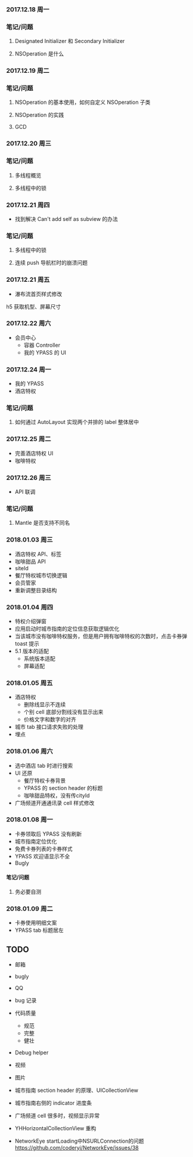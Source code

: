 

### 2017.12.18 周一

### 笔记/问题

1. Designated Initializer 和 Secondary Initializer

2. NSOperation 是什么

### 2017.12.19 周二

### 笔记/问题
1. NSOperation 的基本使用，如何自定义 NSOperation 子类

2. NSOperation 的实践

3. GCD

### 2017.12.20 周三

### 笔记/问题
1. 多线程概览

2. 多线程中的锁


### 2017.12.21 周四

- 找到解决 Can't add self as subview 的办法


### 笔记/问题
1. 多线程中的锁

2. 连续 push 导航栏时的崩溃问题

### 2017.12.21 周五

- 瀑布流首页样式修改

h5 获取机型、屏幕尺寸


### 2017.12.22 周六
- 会员中心
  - 容器 Controller
  - 我的 YPASS 的 UI

### 2017.12.24 周一

- 我的 YPASS
- 酒店特权

### 笔记/问题
 1. 如何通过 AutoLayout 实现两个并排的 label 整体居中

### 2017.12.25 周二
- 完善酒店特权 UI
- 咖啡特权

### 2017.12.26 周三
- API 联调

### 笔记/问题
1. Mantle 是否支持不同名

### 2018.01.03 周三

- 酒店特权 API、标签
- 咖啡甜品 API
- siteId
- 餐厅特权城市切换逻辑
- 会员管家
- 重新调整目录结构


### 2018.01.04 周四
- 特权介绍弹窗
- 应用启动时城市指南的定位信息获取逻辑优化
- 当该城市没有咖啡特权服务，但是用户拥有咖啡特权的次数时，点击卡券弹 toast 提示
- 5.1 版本的适配
  - 系统版本适配
  - 屏幕适配

### 2018.01.05 周五
- 酒店特权
  - 删除线显示不连续
  - 个别 cell 底部分割线没有显示出来
  - 价格文字和数字的对齐
- 城市 tab 接口请求失败的处理
- 埋点

### 2018.01.06 周六

- 选中酒店 tab 时进行搜索
- UI 还原
  - 餐厅特权卡券背景
  - YPASS 的 section header 的标题
  - 咖啡甜品特权，没有传cityId
- 广场频道开通通讯录 cell 样式修改


### 2018.01.08 周一
- 卡券领取后 YPASS 没有刷新
- 城市指南定位优化
- 免费卡券列表的卡券样式
- YPASS 欢迎语显示不全
- Bugly

#### 笔记/问题
1. 务必要自测


### 2018.01.09 周二
- 卡券使用明细文案
- YPASS tab 标题居左

## TODO


- 邮箱
- bugly
- QQ
- bug 记录
- 代码质量
  - 规范
  - 完整
  - 健壮

- Debug helper
- 视频
- 图片
- 城市指南 section header 的原理、UICollectionView
- 城市指南右侧的 indicator 进度条
- 广场频道 cell 很多时，视频显示异常
- YHHorizontalCollectionView 重构
- NetworkEye 
startLoading中NSURLConnection的问题
https://github.com/coderyi/NetworkEye/issues/38
